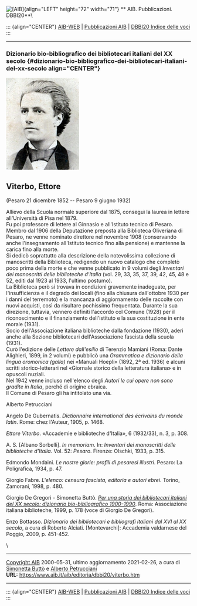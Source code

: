 ![\[AIB\]](/aib/wi/aibv72.gif){align="LEFT" height="72" width="71"}
** AIB. Pubblicazioni. DBBI20**\

::: {align="CENTER"}
[AIB-WEB](/) \| [Pubblicazioni AIB](/pubblicazioni/) \| [DBBI20 Indice
delle voci](dbbi20.htm)
:::

------------------------------------------------------------------------

### Dizionario bio-bibliografico dei bibliotecari italiani del XX secolo {#dizionario-bio-bibliografico-dei-bibliotecari-italiani-del-xx-secolo align="CENTER"}

![\[Ritratto\]](viterbo.jpg)

## Viterbo, Ettore

(Pesaro 21 dicembre 1852 -- Pesaro 9 giugno 1932)

Allievo della Scuola normale superiore dal 1875, conseguì la laurea in
lettere all\'Università di Pisa nel 1879.\
Fu poi professore di lettere al Ginnasio e all\'Istituto tecnico di
Pesaro.\
Membro dal 1906 della Deputazione preposta alla Biblioteca Oliveriana di
Pesaro, ne venne nominato direttore nel novembre 1908 (conservando anche
l\'insegnamento all\'Istituto tecnico fino alla pensione) e mantenne la
carica fino alla morte.\
Si dedicò soprattutto alla descrizione della notevolissima collezione di
manoscritti della Biblioteca, redigendo un nuovo catalogo che completò
poco prima della morte e che venne pubblicato in 9 volumi degli
*Inventari dei manoscritti delle biblioteche d\'Italia* (vol. 29, 33,
35, 37, 39, 42, 45, 48 e 52, editi dal 1923 al 1933, l\'ultimo
postumo).\
La Biblioteca però si trovava in condizioni gravemente inadeguate, per
l\'insufficienza e il degrado dei locali (fino alla chiusura
dall\'ottobre 1930 per i danni del terremoto) e la mancanza di
aggiornamento delle raccolte con nuovi acquisti, così da risultare
pochissimo frequentata. Durante la sua direzione, tuttavia, vennero
definiti l\'accordo col Comune (1928) per il riconoscimento e il
finanziamento dell\'istituto e la sua costituzione in ente morale
(1931).\
Socio dell\'Associazione italiana biblioteche dalla fondazione (1930),
aderì anche alla Sezione bibliotecari dell\'Associazione fascista della
scuola (1931).\
Curò l\'edizione delle *Lettere dall\'esilio* di Terenzio Mamiani (Roma:
Dante Alighieri, 1899, in 2 volumi) e pubblicò una *Grammatica e
dizionario della lingua oromonica (galla)* nei «Manuali Hoepli» (1892,
2ª ed. 1936) e alcuni scritti storico-letterari nel «Giornale storico
della letteratura italiana» e in opuscoli nuziali.\
Nel 1942 venne incluso nell\'elenco degli *Autori le cui opere non sono
gradite in Italia*, perché di origine ebraica.\
Il Comune di Pesaro gli ha intitolato una via.

Alberto Petrucciani

Angelo De Gubernatis. *Dictionnaire international des écrivains du monde
latin*. Rome: chez l\'Auteur, 1905, p. 1468.

*Ettore Viterbo*. «Accademie e biblioteche d\'Italia», 6 (1932/33), n.
3, p. 308.

A. S. \[Albano Sorbelli\]. *In memoriam*. In: *Inventari dei manoscritti
delle biblioteche d\'Italia*. Vol. 52: *Pesaro*. Firenze: Olschki, 1933,
p. 315.

Edmondo Mondaini. *Le nostre glorie: profili di pesaresi illustri*.
Pesaro: La Poligrafica, 1934, p. 47.

Giorgio Fabre. *L\'elenco: censura fascista, editoria e autori ebrei*.
Torino, Zamorani, 1998, p. 480.

Giorgio De Gregori - Simonetta Buttò. [*Per una storia dei bibliotecari
italiani del XX secolo: dizionario bio-bibliografico
1900-1990*](/aib/editoria/pub065.htm). Roma: Associazione italiana
biblioteche, 1999, p. 178 (voce di Giorgio De Gregori).

Enzo Bottasso. *Dizionario dei bibliotecari e bibliografi italiani dal
XVI al XX secolo*, a cura di Roberto Alciati. \[Montevarchi\]: Accademia
valdarnese del Poggio, 2009, p. 451-452.

\

------------------------------------------------------------------------

[Copyright AIB](/su-questo-sito/dichiarazione-di-copyright-aib-web/)
2000-05-31, ultimo aggiornamento 2021-02-26, a cura di [Simonetta
Buttò](/aib/redazione3.htm) e [Alberto
Petrucciani](/su-questo-sito/redazione-aib-web/)\
**URL:** https://www.aib.it/aib/editoria/dbbi20/viterbo.htm

------------------------------------------------------------------------

::: {align="CENTER"}
[AIB-WEB](/) \| [Pubblicazioni AIB](/pubblicazioni/) \| [DBBI20 Indice
delle voci](dbbi20.htm)
:::
